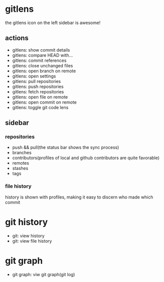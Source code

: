 # gitlens
the gitlens icon on the left sidebar is awesome!
## actions
- gitlens: show commit details
- gitlens: compare HEAD with...
- gitlens: commit references
- gitlens: close unchanged files
- gitlens: open branch on remote
- gitlens: open settings
- gitlens: pull repositories
- gitlens: push repositories
- gitlens: fetch repositories
- gitlens: open file on remote
- gitlens: open commit on remote
- gitlens: toggle git code lens
## sidebar
### repositories
- push && pull(the status bar shows the sync process)
- branches
- contributors(profiles of local and github contributors are quite favorable)
- remotes
- stashes
- tags
### file history
history is shown with profiles, making it easy to discern who made which commit
# git history
- git: view history
- git: view file history
# git graph
- git graph: viw git graph(git log)


